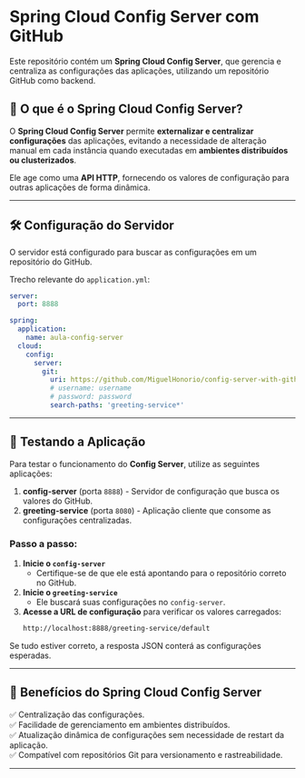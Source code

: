# **Spring Cloud Config Server com GitHub**  

Este repositório contém um **Spring Cloud Config Server**, que gerencia e centraliza as configurações das aplicações, utilizando um repositório GitHub como backend.  

## **📌 O que é o Spring Cloud Config Server?**  

O **Spring Cloud Config Server** permite **externalizar e centralizar configurações** das aplicações, evitando a necessidade de alteração manual em cada instância quando executadas em **ambientes distribuídos ou clusterizados**.  

Ele age como uma **API HTTP**, fornecendo os valores de configuração para outras aplicações de forma dinâmica.  

---

## **🛠 Configuração do Servidor**  

O servidor está configurado para buscar as configurações em um repositório do GitHub.  

Trecho relevante do `application.yml`:  

```yaml
server:
  port: 8888

spring:
  application:
    name: aula-config-server
  cloud:
    config:
      server:
        git:
          uri: https://github.com/MiguelHonorio/config-server-with-github
          # username: username
          # password: password
          search-paths: 'greeting-service*'
```

---

## **🧪 Testando a Aplicação**  

Para testar o funcionamento do **Config Server**, utilize as seguintes aplicações:  

1. **config-server** (porta `8888`) - Servidor de configuração que busca os valores do GitHub.  
2. **greeting-service** (porta `8080`) - Aplicação cliente que consome as configurações centralizadas.  

### **Passo a passo:**  

1. **Inicie o `config-server`**  
   - Certifique-se de que ele está apontando para o repositório correto no GitHub.  
2. **Inicie o `greeting-service`**  
   - Ele buscará suas configurações no `config-server`.  
3. **Acesse a URL de configuração** para verificar os valores carregados:  
   ```sh
   http://localhost:8888/greeting-service/default
   ```

Se tudo estiver correto, a resposta JSON conterá as configurações esperadas.  

---

## **🚀 Benefícios do Spring Cloud Config Server**  

✅ Centralização das configurações.  
✅ Facilidade de gerenciamento em ambientes distribuídos.  
✅ Atualização dinâmica de configurações sem necessidade de restart da aplicação.  
✅ Compatível com repositórios Git para versionamento e rastreabilidade.  

---
